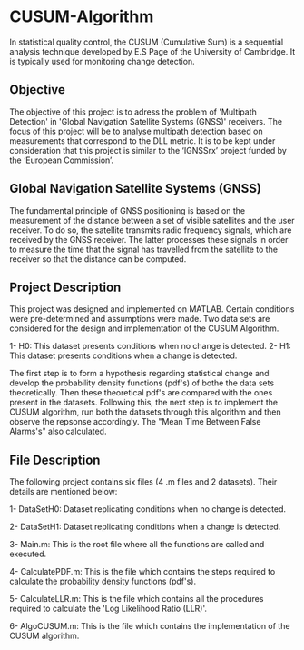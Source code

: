 # CUSUM-Algorithm
In statistical quality control, the CUSUM (Cumulative Sum) is a sequential analysis technique developed by E.S Page of the University of Cambridge. It is typically used for monitoring change detection.

## Objective
The objective of this project is to adress the problem of 'Multipath Detection' in 'Global Navigation Satellite Systems (GNSS)' receivers. The focus of this project will be to analyse multipath detection based on measurements that correspond to the DLL metric. It is to be kept under consideration that this project is similar to the ‘IGNSSrx’ project funded by the ‘European Commission’.

## Global Navigation Satellite Systems (GNSS)
The fundamental principle of GNSS positioning is based on the measurement of the distance between a set of visible satellites and the user receiver. To do so, the satellite transmits radio frequency signals, which are received by the GNSS receiver. The latter processes these signals in order to measure the time that the signal has travelled from the satellite to the receiver so that the distance can be computed.

## Project Description
This project was designed and implemented on MATLAB. Certain conditions were pre-determined and assumptions were made. Two data sets are considered for the design and implementation of the CUSUM Algorithm.

1- H0: This dataset presents conditions when no change is detected.
2- H1: This dataset presents conditions when a change is detected.

The first step is to form a hypothesis regarding statistical change and develop the probability density functions (pdf's) of bothe the data sets theoretically. Then these theoretical pdf's are compared with the ones present in the datasets. Following this, the next step is to implement the CUSUM algorithm, run both the datasets through this algorithm and then observe the repsonse accordingly. The "Mean Time Between False Alarms's" also calculated.

## File Description
The following project contains six files (4 .m files and 2 datasets). Their details are mentioned below:

1- DataSetH0: Dataset replicating conditions when no change is detected.

2- DataSetH1: Dataset replicating conditions when a change is detected.

3- Main.m: This is the root file where all the functions are called and executed.

4- CalculatePDF.m: This is the file which contains the steps required to calculate the probability density functions (pdf's).

5- CalculateLLR.m: This is the file which contains all the procedures required to calculate the 'Log Likelihood Ratio (LLR)'.

6- AlgoCUSUM.m: This is the file which contains the implementation of the CUSUM algorithm. 

